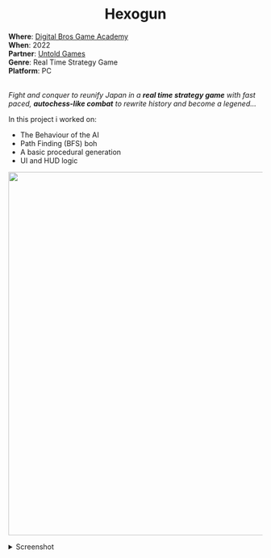 <h1 align="center"> Hexogun </h1>
<b>Where</b>: <a href="https://dbgameacademy.it/?gclid=Cj0KCQjw8uOWBhDXARIsAOxKJ2GLU5Ea6NNwwBL4gu1LutBM2M50qc8DkTI3tR4O2n3y5AZv8C5EZOcaAhvtEALw_wcB"> Digital Bros Game Academy </a><br />
<b>When</b>: 2022 <br />
<b>Partner</b>: <a href="https://UntoldGames.com/"> Untold Games </a><br />
<b>Genre</b>: Real Time Strategy Game <br />
<b>Platform</b>: PC <br /><br />

<i> Fight and conquer to reunify Japan in a ***real time strategy game*** with fast paced, ***autochess-like combat*** to rewrite history and become a legened...</i> <br />

In this project i worked on:
<ul>
  <li> The Behaviour of the AI </li>
  <li> Path Finding (BFS) </a> boh</li>
  <li> A basic procedural generation </li>
  <li> UI and HUD logic </li>
</ul>

<p align="center">
  <img src="https://github.com/samarancona/ProjectsImmages/blob/main/Hexogun/178946970-3063e253-8f79-4571-8638-e99eff6b6b87.png" alt="" width="720"/>
</p>

<details><summary>Screenshot</summary>
  <p align="center">
    <img src="https://github.com/samarancona/ProjectsImmages/blob/main/Hexogun/178947036-288cb045-6cf0-4b94-a937-f5546f71559f.png" alt="" width="720"/>
    <img src="https://github.com/samarancona/ProjectsImmages/blob/main/Hexogun/178947086-e5b4568b-2613-4733-98b8-81f2c75baec7.png" alt="" width="720"/> 
    <img src="https://github.com/samarancona/ProjectsImmages/blob/main/Hexogun/178947167-e82a59c9-ef19-4116-8a8d-a72004914f13.png" alt="" width="720"/>     
    <img src="https://github.com/samarancona/ProjectsImmages/blob/main/Hexogun/178947373-d4775f6e-402b-44d4-bcb7-4f58321e2f24.png" alt="" width="720"/> 
    <img src="https://github.com/samarancona/ProjectsImmages/blob/main/Hexogun/178947333-0416140f-00cf-4a95-957f-ca9be489b5ad.png" alt="" width="720"/> 
    <img src="https://github.com/samarancona/ProjectsImmages/blob/main/Hexogun/178947444-22b37f64-93b7-42f5-9ca9-cfa6838090cb.png" alt="" width="720"/> 
    <img src="https://github.com/samarancona/ProjectsImmages/blob/main/Hexogun/1.PNG" alt="" width="720"/> 
    <img src="https://github.com/samarancona/ProjectsImmages/blob/main/Hexogun/2.PNG" alt="" width="720"/> 
  </p>
</details>
